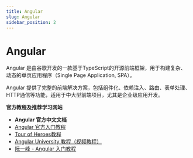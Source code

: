 ```yaml
---
title: Angular
slug: Angular
sidebar_position: 2
---
```



# Angular

Angular 是由谷歌开发的一款基于TypeScript的开源前端框架，用于构建复杂、动态的单页应用程序（Single Page Application, SPA）。

Angular 提供了完整的前端解决方案，包括组件化、依赖注入、路由、表单处理、HTTP通信等功能，适用于中大型前端项目，尤其是企业级应用开发。

<b>官方教程及推荐学习网站</b>

- <b>Angular 官方中文文档</b>
- [Angular 官方入门教程](https://angular.cn/start)
- [Tour of Heroes教程](https://angular.cn/tutorial)
- [Angular University 教程（视频教程）](https://angular-university.io/)
- [阮一峰 - Angular 入门教程](https://www.ruanyifeng.com/blog/2016/09/angular-2-tutorial.html)

